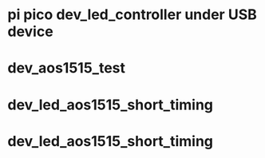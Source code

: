 # pi pico dev_led_controller under USB device
# dev_aos1515_test
# dev_led_aos1515_short_timing
# dev_led_aos1515_short_timing
